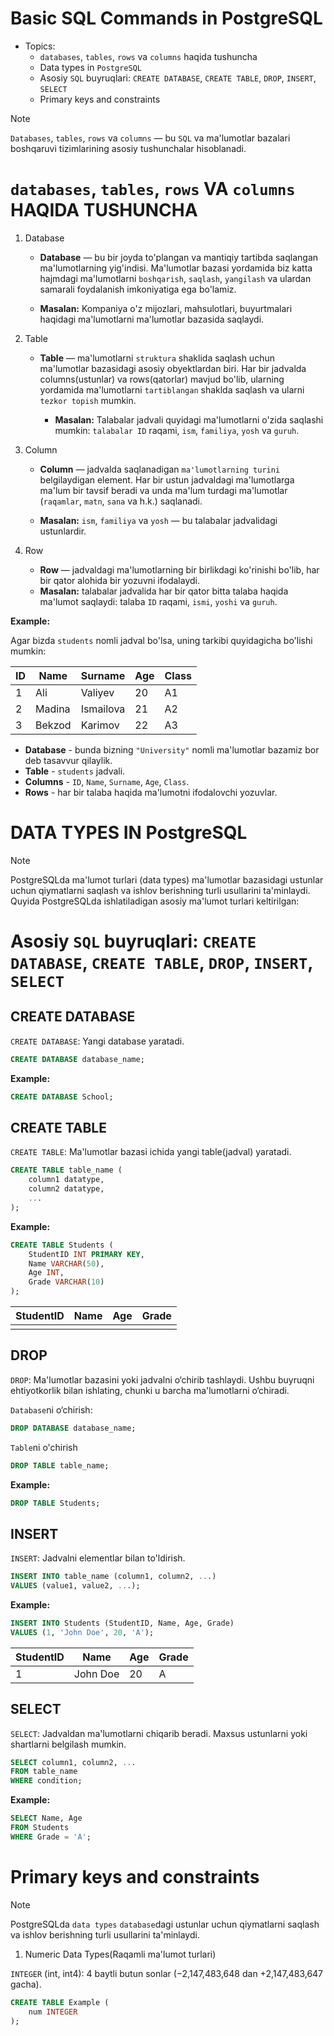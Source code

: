# Basic SQL Commands in PostgreSQL

- Topics:
  - `databases`, `tables`, `rows` va `columns` haqida tushuncha
  - Data types in `PostgreSQL`
  - Asosiy `SQL` buyruqlari: `CREATE DATABASE`, `CREATE TABLE`, `DROP`, `INSERT`, `SELECT`
  - Primary keys and constraints

> [!NOTE]
> `Databases`, `tables`, `rows` va `columns` — bu `SQL` va ma'lumotlar bazalari boshqaruvi tizimlarining asosiy tushunchalar hisoblanadi.

# `databases`, `tables`, `rows` VA `columns` HAQIDA TUSHUNCHA

1. Database
   - **Database** — bu bir joyda to'plangan va mantiqiy tartibda saqlangan ma'lumotlarning yig'indisi. Ma'lumotlar bazasi yordamida biz katta hajmdagi ma'lumotlarni `boshqarish`, `saqlash`, `yangilash` va ulardan samarali foydalanish imkoniyatiga ega bo'lamiz. 

   - **Masalan:** Kompaniya o'z mijozlari, mahsulotlari, buyurtmalari haqidagi ma'lumotlarni ma'lumotlar bazasida saqlaydi.

2. Table
   - **Table** — ma'lumotlarni `struktura` shaklida saqlash uchun ma'lumotlar bazasidagi asosiy obyektlardan biri. Har bir jadvalda columns(ustunlar) va rows(qatorlar) mavjud bo'lib, ularning yordamida ma'lumotlarni `tartiblangan` shaklda saqlash va ularni `tezkor topish` mumkin. 

     - **Masalan:** Talabalar jadvali quyidagi ma'lumotlarni o'zida saqlashi mumkin: `talabalar ID` raqami, `ism`, `familiya`, `yosh` va `guruh`.

3. Column
   - **Column** — jadvalda saqlanadigan `ma'lumotlarning turini` belgilaydigan element. Har bir ustun jadvaldagi ma'lumotlarga ma'lum bir tavsif beradi va unda ma'lum turdagi ma'lumotlar (`raqamlar`, `matn`, `sana` va h.k.) saqlanadi. 

   - **Masalan:** `ism`, `familiya` va `yosh` — bu talabalar jadvalidagi ustunlardir.

4. Row
    - **Row** — jadvaldagi ma'lumotlarning bir birlikdagi ko'rinishi bo'lib, har bir qator alohida bir yozuvni ifodalaydi. 
    - **Masalan:** talabalar jadvalida har bir qator bitta talaba haqida ma'lumot saqlaydi: talaba `ID` raqami, `ismi`, `yoshi` va `guruh`.

**Example:**

Agar bizda `students` nomli jadval bo'lsa, uning tarkibi quyidagicha bo'lishi mumkin:

|ID | Name        | Surname       | Age    | Class |
|---|-------------|---------------|--------|-------|
|1  | Ali         | Valiyev       | 20     | A1    |
|2  | Madina      | Ismailova     | 21     | A2    |
|3  | Bekzod      | Karimov       | 22     | A3    |

- **Database** - bunda bizning `"University"` nomli ma'lumotlar bazamiz bor deb tasavvur qilaylik.
- **Table** - `students` jadvali.
- **Columns** - `ID`, `Name`, `Surname`, `Age`, `Class`.
- **Rows** - har bir talaba haqida ma'lumotni ifodalovchi yozuvlar.

# DATA TYPES IN PostgreSQL

> [!NOTE]
> PostgreSQLda ma'lumot turlari (data types) ma'lumotlar bazasidagi ustunlar uchun qiymatlarni saqlash va ishlov berishning turli usullarini ta'minlaydi. Quyida PostgreSQLda ishlatiladigan asosiy ma'lumot turlari keltirilgan:

# Asosiy `SQL` buyruqlari: `CREATE DATABASE`, `CREATE TABLE`, `DROP`, `INSERT`, `SELECT`

## CREATE DATABASE
`CREATE DATABASE`: Yangi database yaratadi.
```sql
CREATE DATABASE database_name;
```

**Example:**
```sql
CREATE DATABASE School;
```

## CREATE TABLE

`CREATE TABLE`: Ma'lumotlar bazasi ichida yangi table(jadval) yaratadi.

```sql
CREATE TABLE table_name (
    column1 datatype,
    column2 datatype,
    ...
);
```
**Example:**
```sql
CREATE TABLE Students (
    StudentID INT PRIMARY KEY,
    Name VARCHAR(50),
    Age INT,
    Grade VARCHAR(10)
);
```

|StudentID|Name| Age |Grade|
|---------|----|-----|-----|
|         |    |     |     | 


## DROP

`DROP`: Ma'lumotlar bazasini yoki jadvalni o‘chirib tashlaydi. Ushbu buyruqni ehtiyotkorlik bilan ishlating, chunki u barcha ma'lumotlarni o‘chiradi.

`Database`ni o‘chirish:
```sql
DROP DATABASE database_name;
```
`Table`ni o'chirish
```sql
DROP TABLE table_name;
```

**Example:**
```sql
DROP TABLE Students;
```

## INSERT

`INSERT`: Jadvalni elementlar bilan to'ldirish.

```sql
INSERT INTO table_name (column1, column2, ...)
VALUES (value1, value2, ...);
```

**Example:**

```sql
INSERT INTO Students (StudentID, Name, Age, Grade)
VALUES (1, 'John Doe', 20, 'A');
```

| StudentID | Name     | Age | Grade |
|-----------|----------|-----|-------|
| 1         | John Doe | 20  | A     | 

## SELECT

`SELECT`: Jadvaldan ma'lumotlarni chiqarib beradi. Maxsus ustunlarni yoki shartlarni belgilash mumkin.

```sql
SELECT column1, column2, ...
FROM table_name
WHERE condition;
```

**Example:**

```sql
SELECT Name, Age
FROM Students
WHERE Grade = 'A';
```

# Primary keys and constraints

> [!NOTE]
> PostgreSQLda `data types` `database`dagi ustunlar uchun qiymatlarni saqlash va ishlov berishning turli usullarini ta'minlaydi.

1. Numeric Data Types(Raqamli ma'lumot turlari)

`INTEGER` (int, int4): 4 baytli butun sonlar (−2,147,483,648 dan +2,147,483,647 gacha).

```sql
CREATE TABLE Example (
    num INTEGER
);
```



